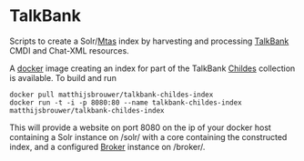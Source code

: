 # TalkBank

Scripts to create a Solr/[Mtas](https://meertensinstituut.github.io/mtas/) index by harvesting and processing [TalkBank](https://talkbank.org/) CMDI and Chat-XML resources.

A [docker](https://hub.docker.com/r/meertensinstituut/broker/) image creating an index for part of the TalkBank [Childes](http://childes.talkbank.org/) collection is available. To build and run

```console
docker pull matthijsbrouwer/talkbank-childes-index
docker run -t -i -p 8080:80 --name talkbank-childes-index matthijsbrouwer/talkbank-childes-index
```

This will provide a website on port 8080 on the ip of your docker host containing a Solr instance on /solr/
with a core containing the constructed index, and a configured [Broker](https://meertensinstituut.github.io/broker/) instance on /broker/.

